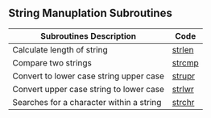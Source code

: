 ## String Manuplation Subroutines

Subroutines Description                 |  Code 
----------------------------------------|---------------------------------
Calculate length of string              |   [strlen]
Compare two strings                     |   [strcmp]
Convert to lower case string upper case |   [strupr]
Convert upper case string to lower case |   [strlwr]   
Searches for a character within a string|	[strchr]



[strlen]:https://www.github.com/syeedameen/mcs-51-subroutines/blob/master/basic%20Algorithms/string/strlen.asm
[strcmp]:https://www.github.com/syeedameen/mcs-51-subroutines/blob/master/basic%20Algorithms/string/strcmp.asm 
[strupr]:https://www.github.com/syeedameen/mcs-51-subroutines/blob/master/basic%20Algorithms/string/strupr.asm
[strlwr]:https://www.github.com/syeedameen/mcs-51-subroutines/blob/master/basic%20Algorithms/string/strlwr.asm
[strchr]:https://www.github.com/syeedameen/mcs-51-subroutines/blob/master/basic%20Algorithms/string/strchr.asm

